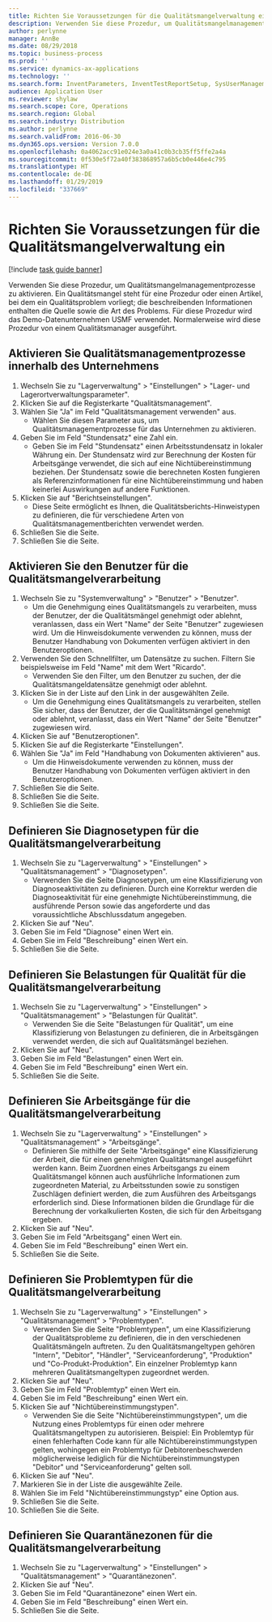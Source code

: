 ```yaml
---
title: Richten Sie Voraussetzungen für die Qualitätsmangelverwaltung ein
description: Verwenden Sie diese Prozedur, um Qualitätsmangelmanagementprozesse zu aktivieren.
author: perlynne
manager: AnnBe
ms.date: 08/29/2018
ms.topic: business-process
ms.prod: ''
ms.service: dynamics-ax-applications
ms.technology: ''
ms.search.form: InventParameters, InventTestReportSetup, SysUserManagement, SysUserSetup, InventTestDiagnosticType, InventTestMiscCharges, InventTestOperation, InventProblemType, InventProblemTypeSetup, InventQuarantineZone
audience: Application User
ms.reviewer: shylaw
ms.search.scope: Core, Operations
ms.search.region: Global
ms.search.industry: Distribution
ms.author: perlynne
ms.search.validFrom: 2016-06-30
ms.dyn365.ops.version: Version 7.0.0
ms.openlocfilehash: 0a4062acc91e024e3a0a41c0b3cb35ff5ffe2a4a
ms.sourcegitcommit: 0f530e5f72a40f383868957a6b5cb0e446e4c795
ms.translationtype: HT
ms.contentlocale: de-DE
ms.lasthandoff: 01/29/2019
ms.locfileid: "337669"
---
```

# <a name="set-up-prerequisites-for-nonconformance-management"></a>Richten Sie Voraussetzungen für die Qualitätsmangelverwaltung ein

[!include [task guide banner](../../includes/task-guide-banner.md)]

Verwenden Sie diese Prozedur, um Qualitätsmangelmanagementprozesse zu aktivieren. Ein Qualitätsmangel steht für eine Prozedur oder einen Artikel, bei dem ein Qualitätsproblem vorliegt; die beschreibenden Informationen enthalten die Quelle sowie die Art des Problems. Für diese Prozedur wird das Demo-Datenunternehmen USMF verwendet. Normalerweise wird diese Prozedur von einem Qualitätsmanager ausgeführt.


## <a name="enable-quality-management-processes-within-the-company"></a>Aktivieren Sie Qualitätsmanagementprozesse innerhalb des Unternehmens
1. Wechseln Sie zu "Lagerverwaltung" > "Einstellungen" > "Lager- und Lagerortverwaltungsparameter".
2. Klicken Sie auf die Registerkarte "Qualitätsmanagement".
3. Wählen Sie "Ja" im Feld "Qualitätsmanagement verwenden" aus.
    * Wählen Sie diesen Parameter aus, um Qualitätsmanagementprozesse für das Unternehmen zu aktivieren.  
4. Geben Sie im Feld "Stundensatz" eine Zahl ein.
    * Geben Sie im Feld "Stundensatz" einen Arbeitsstundensatz in lokaler Währung ein. Der Stundensatz wird zur Berechnung der Kosten für Arbeitsgänge verwendet, die sich auf eine Nichtübereinstimmung beziehen. Der Stundensatz sowie die berechneten Kosten fungieren als Referenzinformationen für eine Nichtübereinstimmung und haben keinerlei Auswirkungen auf andere Funktionen.  
5. Klicken Sie auf "Berichtseinstellungen".
    * Diese Seite ermöglicht es Ihnen, die Qualitätsberichts-Hinweistypen zu definieren, die für verschiedene Arten von Qualitätsmanagementberichten verwendet werden.  
6. Schließen Sie die Seite.
7. Schließen Sie die Seite.

## <a name="enable-user-for-nonconformance-processing"></a>Aktivieren Sie den Benutzer für die Qualitätsmangelverarbeitung
1. Wechseln Sie zu "Systemverwaltung" > "Benutzer" > "Benutzer".
    * Um die Genehmigung eines Qualitätsmangels zu verarbeiten, muss der Benutzer, der die Qualitätsmängel genehmigt oder ablehnt, veranlassen, dass ein Wert "Name" der Seite "Benutzer" zugewiesen wird. Um die Hinweisdokumente verwenden zu können, muss der Benutzer Handhabung von Dokumenten verfügen aktiviert in den Benutzeroptionen.  
2. Verwenden Sie den Schnellfilter, um Datensätze zu suchen. Filtern Sie beispielsweise im Feld "Name" mit dem Wert "Ricardo".
    * Verwenden Sie den Filter, um den Benutzer zu suchen, der die Qualitätsmangeldatensätze genehmigt oder ablehnt.  
3. Klicken Sie in der Liste auf den Link in der ausgewählten Zeile.
    * Um die Genehmigung eines Qualitätsmangels zu verarbeiten, stellen Sie sicher, dass der Benutzer, der die Qualitätsmängel genehmigt oder ablehnt, veranlasst, dass ein Wert "Name" der Seite "Benutzer" zugewiesen wird.  
4. Klicken Sie auf "Benutzeroptionen".
5. Klicken Sie auf die Registerkarte "Einstellungen".
6. Wählen Sie "Ja" im Feld "Handhabung von Dokumenten aktivieren" aus.
    * Um die Hinweisdokumente verwenden zu können, muss der Benutzer Handhabung von Dokumenten verfügen aktiviert in den Benutzeroptionen.  
7. Schließen Sie die Seite.
8. Schließen Sie die Seite.
9. Schließen Sie die Seite.

## <a name="define-diagnostic-types-for-nonconformance-processing"></a>Definieren Sie Diagnosetypen für die Qualitätsmangelverarbeitung
1. Wechseln Sie zu "Lagerverwaltung" > "Einstellungen" > "Qualitätsmanagement" > "Diagnosetypen".
    * Verwenden Sie die Seite Diagnosetypen, um eine Klassifizierung von Diagnoseaktivitäten zu definieren. Durch eine Korrektur werden die Diagnoseaktivität für eine genehmigte Nichtübereinstimmung, die ausführende Person sowie das angeforderte und das voraussichtliche Abschlussdatum angegeben.  
2. Klicken Sie auf "Neu".
3. Geben Sie im Feld "Diagnose" einen Wert ein.
4. Geben Sie im Feld "Beschreibung" einen Wert ein.
5. Schließen Sie die Seite.

## <a name="define-quality-charges-for-nonconformance-processing"></a>Definieren Sie Belastungen für Qualität für die Qualitätsmangelverarbeitung
1. Wechseln Sie zu "Lagerverwaltung" > "Einstellungen" > "Qualitätsmanagement" > "Belastungen für Qualität".
    * Verwenden Sie die Seite "Belastungen für Qualität", um eine Klassifizierung von Belastungen zu definieren, die in Arbeitsgängen verwendet werden, die sich auf Qualitätsmängel beziehen.  
2. Klicken Sie auf "Neu".
3. Geben Sie im Feld "Belastungen" einen Wert ein.
4. Geben Sie im Feld "Beschreibung" einen Wert ein.
5. Schließen Sie die Seite.

## <a name="define-the-operations-for-nonconformance-processing"></a>Definieren Sie Arbeitsgänge für die Qualitätsmangelverarbeitung
1. Wechseln Sie zu "Lagerverwaltung" > "Einstellungen" > "Qualitätsmanagement" > "Arbeitsgänge".
    * Definieren Sie mithilfe der Seite "Arbeitsgänge" eine Klassifizierung der Arbeit, die für einen genehmigten Qualitätsmangel ausgeführt werden kann. Beim Zuordnen eines Arbeitsgangs zu einem Qualitätsmangel können auch ausführliche Informationen zum zugeordneten Material, zu Arbeitsstunden sowie zu sonstigen Zuschlägen definiert werden, die zum Ausführen des Arbeitsgangs erforderlich sind. Diese Informationen bilden die Grundlage für die Berechnung der vorkalkulierten Kosten, die sich für den Arbeitsgang ergeben.  
2. Klicken Sie auf "Neu".
3. Geben Sie im Feld "Arbeitsgang" einen Wert ein.
4. Geben Sie im Feld "Beschreibung" einen Wert ein.
5. Schließen Sie die Seite.

## <a name="define-problem-types-for-nonconformance-processing"></a>Definieren Sie Problemtypen für die Qualitätsmangelverarbeitung
1. Wechseln Sie zu "Lagerverwaltung" > "Einstellungen" > "Qualitätsmanagement" > "Problemtypen".
    * Verwenden Sie die Seite "Problemtypen", um eine Klassifizierung der Qualitätsprobleme zu definieren, die in den verschiedenen Qualitätsmängeln auftreten. Zu den Qualitätsmangeltypen gehören "Intern", "Debitor", "Händler", "Serviceanforderung", "Produktion" und "Co-Produkt-Produktion". Ein einzelner Problemtyp kann mehreren Qualitätsmangeltypen zugeordnet werden.  
2. Klicken Sie auf "Neu".
3. Geben Sie im Feld "Problemtyp" einen Wert ein.
4. Geben Sie im Feld "Beschreibung" einen Wert ein.
5. Klicken Sie auf "Nichtübereinstimmungstypen".
    * Verwenden Sie die Seite "Nichtübereinstimmungstypen", um die Nutzung eines Problemtyps für einen oder mehrere Qualitätsmangeltypen zu autorisieren. Beispiel: Ein Problemtyp für einen fehlerhaften Code kann für alle Nichtübereinstimmungstypen gelten, wohingegen ein Problemtyp für Debitorenbeschwerden möglicherweise lediglich für die Nichtübereinstimmungstypen "Debitor" und "Serviceanforderung" gelten soll.  
6. Klicken Sie auf "Neu".
7. Markieren Sie in der Liste die ausgewählte Zeile.
8. Wählen Sie im Feld "Nichtübereinstimmungstyp" eine Option aus.
9. Schließen Sie die Seite.
10. Schließen Sie die Seite.

## <a name="define-quarantine-zones-for-nonconformance-processing"></a>Definieren Sie Quarantänezonen für die Qualitätsmangelverarbeitung
1. Wechseln Sie zu "Lagerverwaltung" > "Einstellungen" > "Qualitätsmanagement" > "Quarantänezonen".
2. Klicken Sie auf "Neu".
3. Geben Sie im Feld "Quarantänezone" einen Wert ein.
4. Geben Sie im Feld "Beschreibung" einen Wert ein.
5. Schließen Sie die Seite.

